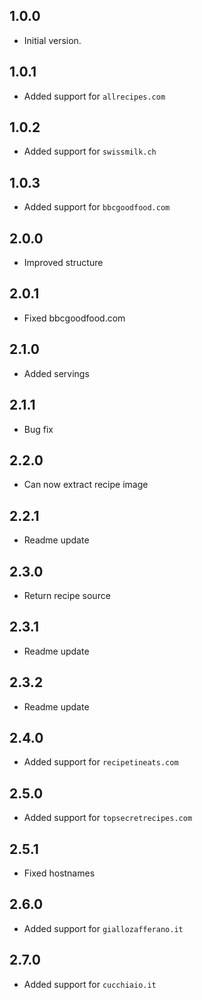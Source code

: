 ## 1.0.0

- Initial version.

## 1.0.1

- Added support for `allrecipes.com`

## 1.0.2

- Added support for `swissmilk.ch`

## 1.0.3

- Added support for `bbcgoodfood.com`

## 2.0.0

- Improved structure

## 2.0.1

- Fixed bbcgoodfood.com

## 2.1.0

- Added servings

## 2.1.1

- Bug fix

## 2.2.0

- Can now extract recipe image

## 2.2.1

- Readme update

## 2.3.0

- Return recipe source

## 2.3.1

- Readme update

## 2.3.2

- Readme update

## 2.4.0

- Added support for `recipetineats.com`

## 2.5.0

- Added support for `topsecretrecipes.com`

## 2.5.1

- Fixed hostnames

## 2.6.0

- Added support for `giallozafferano.it`

## 2.7.0 
- Added support for `cucchiaio.it`
